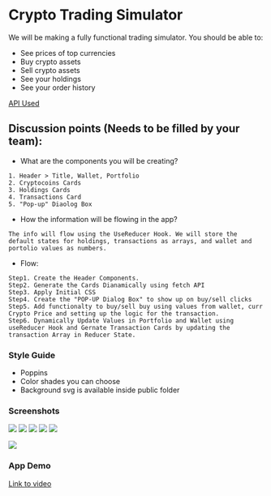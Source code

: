 # Crypto Trading Simulator
 
We will be making a fully functional trading simulator. You should be able to:
- See prices of top currencies
- Buy crypto assets
- Sell crypto assets
- See your holdings
- See your order history

[API Used](https://www.coingecko.com/en/api#explore-api)

## Discussion points (Needs to be filled by your team):
- What are the components you will be creating?
```
1. Header > Title, Wallet, Portfolio
2. Cryptocoins Cards
3. Holdings Cards
4. Transactions Card
5. "Pop-up" Diaolog Box
```

- How the information will be flowing in the app?
```
The info will flow using the UseReducer Hook. We will store the default states for holdings, transactions as arrays, and wallet and portolio values as numbers.
```
- Flow:
```
Step1. Create the Header Components.
Step2. Generate the Cards Dianamically using fetch API
Step3. Apply Initial CSS
Step4. Create the "POP-UP Dialog Box" to show up on buy/sell clicks
Step5. Add functionalty to buy/sell buy using values from wallet, curr Crypto Price and setting up the logic for the transaction.
Step6. Dynamically Update Values in Portfolio and Wallet using useReducer Hook and Gernate Transaction Cards by updating the transaction Array in Reducer State.
```



### Style Guide
- Poppins
- Color shades you can choose
- Background svg is available inside public folder

### Screenshots
![](./screenshots/starting_point.png)
![](./screenshots/buy-state.png)
![](./screenshots/buy-amount.png)
![](./screenshots/after-buy-transactions.png)
![](./screenshots/sell-state.png)

![](./screenshots/after-sell.png)

### App Demo
[Link to video](./screenshots/crypto-demo.mp4)
